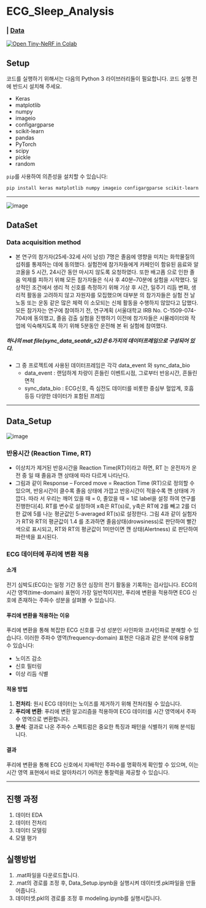 # ECG_Sleep_Analysis
### | [Data](https://drive.google.com/drive/folders/1G3M5D2xkpku9Uqs1zffJEhc8pAzf89it?usp=sharing)
[![Open Tiny-NeRF in Colab](https://colab.research.google.com/assets/colab-badge.svg)](https://colab.research.google.com/github/bmild/nerf/blob/master/tiny_nerf.ipynb)<br>


## Setup

코드를 실행하기 위해서는 다음의 Python 3 라이브러리들이 필요합니다. 코드 실행 전에 반드시 설치해 주세요.

* Keras
* matplotlib
* numpy
* imageio
* configargparse
* scikit-learn
* pandas
* PyTorch
* scipy
* pickle
* random

`pip`를 사용하여 의존성을 설치할 수 있습니다:

```bash
pip install keras matplotlib numpy imageio configargparse scikit-learn pandas torch scipy
```

---
![image](https://user-images.githubusercontent.com/80832362/263506953-7f5f3cb6-a0e6-4544-be60-40c1d487a7ab.png)

## DataSet
### Data acquisition method
- 본 연구의 참가자(25세-32세 사이 남성) 7명은 졸음에
영향을 미치는 화학물질의 섭취를 통제하는 데에 동의했다.
실험전에 참가자들에게 카페인이 함유된 음료와 알코올을 5
시간, 24시간 동안 마시지 않도록 요청하였다. 또한 배고픔
으로 인한 졸음 억제를 피하기 위해 모든 참가자들은 식사
후 40분–70분에 실험을 시작했다. 일상적인 조건에서 생리
적 신호를 측정하기 위해 기상 후 시간, 일주기 리듬 변화,
생리적 활동을 고려하지 않고 자원자를 모집했으며 대부분
의 참가자들은 실험 전 날 노동 또는 운동 같은 많은 체력
이 소모되는 신체 활동을 수행하지 않았다고 답했다. 모든
참가자는 연구에 참여하기 전, 연구계획 (서울대학교 IRB No. 
C-1509-074-704)에 동의했고, 졸음 검출 실험을 진행하기
이전에 참가자들은 시뮬레이터와 작업에 익숙해지도록 하기
위해 5분동안 운전해 본 뒤 실험에 참여했다.

##### 하나의 mat file(sync_data_seatdr_s2)은 6가지의 데이터프레임으로 구성되어 있다.
- 그 중 프로젝트에 사용된 데이터프레임은 각각 data_event 와 sync_data_bio
  - data_event : 랜덤하게 차량이 흔들린 이벤트시점, 그로부터 반응시간, 흔들린 면적
  - sync_data_bio : ECG신호, 즉 심전도 데이터를 비롯한 중심부 혈압계, 호흡 등등 다양한 데이터가 포함된 프레임
---  
## Data_Setup
![image](https://user-images.githubusercontent.com/80832362/263506489-a15ba07e-6786-49ca-b1a6-05c6893882c3.png)


###  반응시간 (Reaction Time, RT)
- 이상치가 제거된 반응시간을 Reaction Time(RT)이라고
하면, RT 는 운전자가 운전 중 일 때 졸음과 깬 상태에 따라
다르게 나타난다.
- 그림과 같이 Response – Forced move = Reaction 
Time (RT)으로 정의할 수 있으며, 반응시간이 클수록 졸음
상태에 가깝고 반응시간이 적을수록 깬 상태에 가깝다. 따라
서 우리는 깨어 있을 때 = 0, 졸았을 때 = 1로 label을 설정
하여 연구를 진행한다[4].
RT를 변수로 설정하여 x축은 RT(s)로, y축은 RT에 2를
빼고 2를 더한 값에 5를 나눈 평균값인 5-averaged RT(s)로
설정한다. 그림 4과 같이 실험자가 RT와 RT의 평균값이 1.4
를 초과하면 졸음상태(drowsiness)로 판단하여 빨간색으로
표시되고, RT와 RT의 평균값이 1미만이면 깬 상태(Alertness)
로 판단하여 파란색을 표시된다.



### ECG 데이터에 푸리에 변환 적용

#### 소개

전기 심박도(ECG)는 일정 기간 동안 심장의 전기 활동을 기록하는 검사입니다. ECG의 시간 영역(time-domain) 표현이 가장 일반적이지만, 푸리에 변환을 적용하면 ECG 신호에 존재하는 주파수 성분을 살펴볼 수 있습니다.

#### 푸리에 변환을 적용하는 이유

푸리에 변환을 통해 복잡한 ECG 신호를 구성 성분인 사인파와 코사인파로 분해할 수 있습니다. 이러한 주파수 영역(frequency-domain) 표현은 다음과 같은 분석에 유용할 수 있습니다:

- 노이즈 감소
- 신호 필터링
- 이상 리듬 식별

#### 적용 방법

1. **전처리**: 원시 ECG 데이터는 노이즈를 제거하기 위해 전처리될 수 있습니다.
2. **푸리에 변환**: 푸리에 변환 알고리즘을 적용하여 ECG 데이터를 시간 영역에서 주파수 영역으로 변환합니다.
3. **분석**: 결과로 나온 주파수 스펙트럼은 중요한 특징과 패턴을 식별하기 위해 분석됩니다.

#### 결과

푸리에 변환을 통해 ECG 신호에서 지배적인 주파수를 명확하게 확인할 수 있으며, 이는 시간 영역 표현에서 바로 알아차리기 어려운 통찰력을 제공할 수 있습니다.


  - --------------------------------------------------------------------------------------------------------------------------------------
## 진행 과정
 
1. 데이터 EDA
2. 데이터 전처리  
3. 데이터 모델링
4. 모델 평가

## 실행방법
1. .mat파일을 다운로드합니다.
2. .mat의 경로를 조정 후, Data_Setup.ipynb을 실행시켜 데이터셋.pkl파일을 만들어줍니다. 
3. 데이터셋.pkl의 경로를 조정 후 modeling.ipynb를 실행시킵니다. 
   
